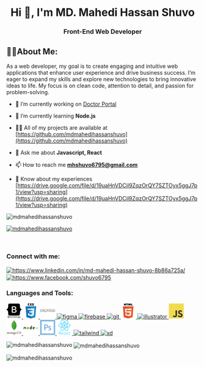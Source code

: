 <h1 align="center">Hi 👋, I'm MD. Mahedi Hassan Shuvo</h1>
<h3 align="center">Front-End Web Developer</h3>

<h2 align="left">🙎‍♂️About Me:</h2>
As a web developer, my goal is to create engaging and intuitive web applications that enhance user
experience and drive business success. I’m eager to expand my skills and explore new technologies to bring
innovative ideas to life. My focus is on clean code, attention to detail, and passion for problem-solving.

- 🔭 I’m currently working on [Doctor Portal](https://github.com/mdmahedihassanshuvo/Doctor-portal)

- 🌱 I’m currently learning **Node.js**

- 👨‍💻 All of my projects are available at [https://github.com/mdmahedihassanshuvo](https://github.com/mdmahedihassanshuvo)

- 💬 Ask me about **Javascript, React**

- 📫 How to reach me **mhshuvo6795@gmail.com**

- 📄 Know about my experiences [https://drive.google.com/file/d/19uaHnVDCil9ZqzOrQY7SZTOyx5ggJ7p1/view?usp=sharing](https://drive.google.com/file/d/19uaHnVDCil9ZqzOrQY7SZTOyx5ggJ7p1/view?usp=sharing)

<p align="left"> <img src="https://komarev.com/ghpvc/?username=mdmahedihassanshuvo&label=Profile%20views&color=0e75b6&style=flat" alt="mdmahedihassanshuvo" /> </p>

<p align="left"> <a href="https://github.com/ryo-ma/github-profile-trophy"><img src="https://github-profile-trophy.vercel.app/?username=mdmahedihassanshuvo" alt="mdmahedihassanshuvo" /></a> </p>

<p align="left"> <a href="https://twitter.com/" target="blank"><img src="https://img.shields.io/twitter/follow/?logo=twitter&style=for-the-badge" alt="" /></a> </p>

<h3 align="left">Connect with me:</h3>
<p align="left">
<a href="https://linkedin.com/in/https://www.linkedin.com/in/md-mahedi-hassan-shuvo-8b86a725a/" target="blank"><img align="center" src="https://raw.githubusercontent.com/rahuldkjain/github-profile-readme-generator/master/src/images/icons/Social/linked-in-alt.svg" alt="https://www.linkedin.com/in/md-mahedi-hassan-shuvo-8b86a725a/" height="30" width="40" /></a>
<a href="https://fb.com/https://www.facebook.com/shuvo6795" target="blank"><img align="center" src="https://raw.githubusercontent.com/rahuldkjain/github-profile-readme-generator/master/src/images/icons/Social/facebook.svg" alt="https://www.facebook.com/shuvo6795" height="30" width="40" /></a>
</p>

<h3 align="left">Languages and Tools:</h3>
<p align="left"> <a href="https://getbootstrap.com" target="_blank" rel="noreferrer"> <img src="https://raw.githubusercontent.com/devicons/devicon/master/icons/bootstrap/bootstrap-plain-wordmark.svg" alt="bootstrap" width="40" height="40"/> </a> <a href="https://www.w3schools.com/css/" target="_blank" rel="noreferrer"> <img src="https://raw.githubusercontent.com/devicons/devicon/master/icons/css3/css3-original-wordmark.svg" alt="css3" width="40" height="40"/> </a> <a href="https://expressjs.com" target="_blank" rel="noreferrer"> <img src="https://raw.githubusercontent.com/devicons/devicon/master/icons/express/express-original-wordmark.svg" alt="express" width="40" height="40"/> </a> <a href="https://www.figma.com/" target="_blank" rel="noreferrer"> <img src="https://www.vectorlogo.zone/logos/figma/figma-icon.svg" alt="figma" width="40" height="40"/> </a> <a href="https://firebase.google.com/" target="_blank" rel="noreferrer"> <img src="https://www.vectorlogo.zone/logos/firebase/firebase-icon.svg" alt="firebase" width="40" height="40"/> </a> <a href="https://git-scm.com/" target="_blank" rel="noreferrer"> <img src="https://www.vectorlogo.zone/logos/git-scm/git-scm-icon.svg" alt="git" width="40" height="40"/> </a> <a href="https://www.w3.org/html/" target="_blank" rel="noreferrer"> <img src="https://raw.githubusercontent.com/devicons/devicon/master/icons/html5/html5-original-wordmark.svg" alt="html5" width="40" height="40"/> </a> <a href="https://www.adobe.com/in/products/illustrator.html" target="_blank" rel="noreferrer"> <img src="https://www.vectorlogo.zone/logos/adobe_illustrator/adobe_illustrator-icon.svg" alt="illustrator" width="40" height="40"/> </a> <a href="https://developer.mozilla.org/en-US/docs/Web/JavaScript" target="_blank" rel="noreferrer"> <img src="https://raw.githubusercontent.com/devicons/devicon/master/icons/javascript/javascript-original.svg" alt="javascript" width="40" height="40"/> </a> <a href="https://www.mongodb.com/" target="_blank" rel="noreferrer"> <img src="https://raw.githubusercontent.com/devicons/devicon/master/icons/mongodb/mongodb-original-wordmark.svg" alt="mongodb" width="40" height="40"/> </a> <a href="https://nodejs.org" target="_blank" rel="noreferrer"> <img src="https://raw.githubusercontent.com/devicons/devicon/master/icons/nodejs/nodejs-original-wordmark.svg" alt="nodejs" width="40" height="40"/> </a> <a href="https://www.photoshop.com/en" target="_blank" rel="noreferrer"> <img src="https://raw.githubusercontent.com/devicons/devicon/master/icons/photoshop/photoshop-line.svg" alt="photoshop" width="40" height="40"/> </a> <a href="https://reactjs.org/" target="_blank" rel="noreferrer"> <img src="https://raw.githubusercontent.com/devicons/devicon/master/icons/react/react-original-wordmark.svg" alt="react" width="40" height="40"/> </a> <a href="https://tailwindcss.com/" target="_blank" rel="noreferrer"> <img src="https://www.vectorlogo.zone/logos/tailwindcss/tailwindcss-icon.svg" alt="tailwind" width="40" height="40"/> </a> <a href="https://www.adobe.com/products/xd.html" target="_blank" rel="noreferrer"> <img src="https://cdn.worldvectorlogo.com/logos/adobe-xd.svg" alt="xd" width="40" height="40"/> </a> </p>


<p><img align="left" src="https://github-readme-stats.vercel.app/api/top-langs?username=mdmahedihassanshuvo&show_icons=true&locale=en&layout=compact" alt="mdmahedihassanshuvo" /></p>

<p>&nbsp;<img align="center" src="https://github-readme-stats.vercel.app/api?username=mdmahedihassanshuvo&show_icons=true&locale=en" alt="mdmahedihassanshuvo" /></p>

<p><img align="center" src="https://github-readme-streak-stats.herokuapp.com/?user=mdmahedihassanshuvo&" alt="mdmahedihassanshuvo" /></p>
